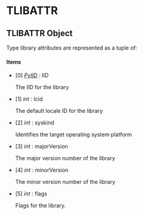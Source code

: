 # TLIBATTR

## TLIBATTR Object

Type library attributes are represented as a tuple of:

#### Items


  - \[0\] *[PyIID](#pyiid)* : IID

    The IID for the library

  - \[1\] *int* : lcid

    The default locale ID for the library

  - \[2\] *int* : syskind

    Identifies the target operating system platform

  - \[3\] *int* : majorVersion

    The major version number of the library

  - \[4\] *int* : minorVersion

    The minor version number of the library

  - \[5\] *int* : flags

    Flags for the library\.